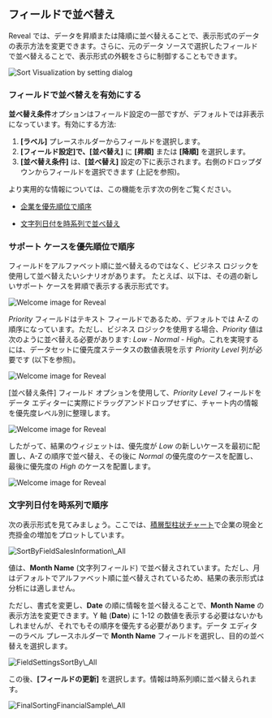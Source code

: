 ## フィールドで並べ替え

Reveal では、データを昇順または降順に並べ替えることで、表示形式のデータの表示方法を変更できます。さらに、元のデータ ソースで選択したフィールドで並べ替えることで、表示形式の外観をさらに制御することもできます。

<img src="images/sort-visualization-by-field.png" alt="Sort Visualization by setting dialog" class="responsive-img"/>

### フィールドで並べ替えを有効にする 

**並べ替え条件**オプションはフィールド設定の一部ですが、デフォルトでは非表示になっています。有効にする方法:

1. **[ラベル]** プレースホルダーからフィールドを選択します。
2. **[フィールド設定]**で、**[並べ替え]** に **[昇順]** または **[降順]** を選択します。
3. **[並べ替え条件]** は、**[並べ替え]** 設定の下に表示されます。右側のドロップダウンからフィールドを選択できます (上記を参照)。

より実用的な情報については、この機能を示す次の例をご覧ください。

  - [企業を優先順位で順序](#by-priority)

  - [文字列日付を時系列で並べ替え](#string-date-chr-order)

<a name='by-priority'></a>
### サポート ケースを優先順位で順序

フィールドをアルファベット順に並べ替えるのではなく、ビジネス ロジックを使用して並べ替えたいシナリオがあります。
たとえば、以下は、その週の新しいサポート ケースを昇順で表示する表示形式です。

<img src="images/RevenueCompanyFilterSample_All.png" alt="Welcome image for Reveal" class="responsive-img"/>

_Priority_ フィールドはテキスト フィールドであるため、デフォルトでは A-Z の順序になっています。ただし、ビジネス ロジックを使用する場合、_Priority_ 値は次のように並べ替える必要があります: _Low_ - _Normal_ - _High_。これを実現するには、データセットに優先度ステータスの数値表現を示す _Priority Level_ 列が必要です (以下を参照)。

<img src="images/RevenueCompanyPriority_All.png" alt="Welcome image for Reveal" class="responsive-img"/>

[並べ替え条件] フィールド オプションを使用して、*Priority Level* フィールドをデータ エディターに実際にドラッグアンドドロップせずに、チャート内の情報を優先度レベル別に整理します。

<img src="images/ForecastPriorityLevel_All.png" alt="Welcome image for Reveal" class="responsive-img"/>

したがって、結果のウィジェットは、優先度が *Low* の新しいケースを最初に配置し、A-Z の順序で並べ替え、その後に *Normal* の優先度のケースを配置し、最後に優先度の *High* のケースを配置します。

<img src="images/ForecastSortByFieldFinal_All.png" alt="Welcome image for Reveal" class="responsive-img"/>  

<a name='string-date-chr-order'></a>
### 文字列日付を時系列で順序

次の表示形式を見てみましょう。ここでは、[積層型柱状チャート](~/jp/visualization-tutorials/stacked-charts.html#create-stacked-chart)で企業の現金と売掛金の増加をプロットしています。

<img src="images/SortByFieldSalesInformation_All.png" alt="SortByFieldSalesInformation\_All" class="responsive-img"/>

値は、**Month Name** (文字列フィールド) で並べ替えされています。ただし、月はデフォルトでアルファベット順に並べ替えされているため、結果の表示形式は分析には適しません。

ただし、書式を変更し、**Date** の順に情報を並べ替えることで、**Month Name** の表示方法を変更できます。Y 軸 (**Date**) に 1-12 の数値を表示する必要はないかもしれませんが、それでもその順序を優先する必要があります。データ エディターのラベル プレースホルダーで **Month Name** フィールドを選択し、目的の並べ替えを選択します。

<img src="images/FieldSettingsSortBy_All.png" alt="FieldSettingsSortBy\_All" class="responsive-img"/>

この後、**[フィールドの更新]** を選択します。情報は時系列順に並べ替えられます。

<img src="images/FinalSortingFinancialSample_All.png" alt="FinalSortingFinancialSample\_All" class="responsive-img"/>

